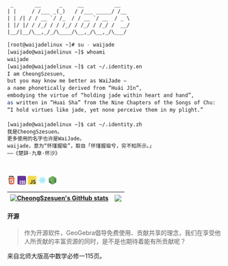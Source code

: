 ```
 _       __      _     __          __   
| |     / /___ _(_)   / /___ _____/ /__ 
| | /| / / __ `/ /_  / / __ `/ __  / _ \
| |/ |/ / /_/ / / /_/ / /_/ / /_/ /  __/
|__/|__/\__,_/_/\____/\__,_/\__,_/\___/                                                                 
```
```bash
[root@waijadelinux ~]# su - waijade
[waijade@waijadelinux ~]$ whoami
waijade
[waijade@waijadelinux ~]$ cat ~/.identity.en
I am CheongSzesuen,  
but you may know me better as WaiJade —  
a name phonetically derived from “Huái Jǐn”,  
embodying the virtue of “holding jade within heart and hand”,  
as written in “Huai Sha” from the Nine Chapters of the Songs of Chu:  
“I hold virtues like jade, yet none perceive them in my plight.”

[waijade@waijadelinux ~]$ cat ~/.identity.zh
我是CheongSzesuen。
更多使用的名字也许是WaiJade。
waijade，意为“怀瑾握瑜”，取自「怀瑾握瑜兮，穷不知所示。」
——《楚辞·九章·怀沙》

```

<br />

<code><img height="20" alt="html" src="https://raw.githubusercontent.com/github/explore/main/topics/html/html.png"></code>
<code><img height="20" alt="css" src="https://raw.githubusercontent.com/github/explore/main/topics/css/css.png"></code>
<code><img height="20" alt="javascript" src="https://raw.githubusercontent.com/github/explore/main/topics/javascript/javascript.png"></code>
<code><img height="20" alt="react" src="https://raw.githubusercontent.com/github/explore/main/topics/react/react.png"></code>
<code><img height="20" alt="nodejs" src="https://raw.githubusercontent.com/github/explore/main/topics/nodejs/nodejs.png"></code>

| <a href="https://github.com/CheongSzesuen/github-readme-stats"><img align="center" src="https://github-readme-stats.vercel.app/api?username=CheongSzesuen&show_icons=true&include_all_commits=true&theme=buefy&hide_border=true" alt="CheongSzesuen's GitHub stats" /></a> | <a href="https://github.com/CheongSzesuen/github-readme-stats"><img align="center" src="https://github-readme-stats.vercel.app/api/top-langs/?username=CheongSzesuen&layout=compact&theme=buefy&hide_border=true" /></a> |
| ------------- | ------------- |

#### 开源
>作为开源软件，GeoGebra倡导免费使用、贡献共享的理念，我们在享受他人所贡献的丰富资源的同时，是不是也期待着能有所贡献呢？

来自北师大版高中数学必修一115页。

